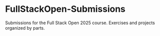 # FullStackOpen-Submissions
Submissions for the Full Stack Open 2025 course. Exercises and projects organized by parts.
